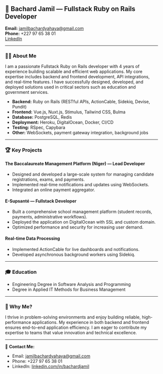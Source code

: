 ## 👋 Bachard Jamil — Fullstack Ruby on Rails Developer

**Email:** jamilbachardyahaya@gmail.com  
**Phone:** +227 97 65 38 01  
[LinkedIn](https://linkedin.com/in/bachardjamil)

---

### 🧑‍💻 About Me

I am a passionate Fullstack Ruby on Rails developer with 4 years of experience building scalable and efficient web applications. My core expertise includes backend and frontend development, API integrations, and real-time features. I have successfully designed, developed, and deployed solutions used in critical sectors such as education and government services.

- **Backend:** Ruby on Rails (RESTful APIs, ActionCable, Sidekiq, Devise, Pundit)  
- **Frontend:** Vue.js, Nuxt.js, Stimulus, Tailwind CSS, Bulma  
- **Database:** PostgreSQL, Redis  
- **Deployment:** Heroku, DigitalOcean, Docker, CI/CD  
- **Testing:** RSpec, Capybara  
- **Other:** WebSockets, payment gateway integration, background jobs

---

### 🏆 Key Projects

#### **The Baccalaureate Management Platform (Niger) — Lead Developer**
- Designed and developed a large-scale system for managing candidate registrations, exams, and payments.
- Implemented real-time notifications and updates using WebSockets.
- Integrated an online payment aggregator.

#### **E-Supsanté — Fullstack Developer**
- Built a comprehensive school management platform (student records, payments, administrative workflows).
- Deployed the application on DigitalOcean with SSL and custom domain.
- Optimized performance and security for increasing user demand.

#### **Real-time Data Processing**
- Implemented ActionCable for live dashboards and notifications.
- Developed asynchronous background workers using Sidekiq.

---

### 🎓 Education

- Engineering Degree in Software Analysis and Programming
- Degree in Applied IT Methods for Business Management

---

### 🚀 Why Me?

I thrive in problem-solving environments and enjoy building reliable, high-performance applications. My experience in both backend and frontend ensures end-to-end application efficiency. I am eager to contribute my expertise to teams that value innovation and technical excellence.

---

📧 **Contact Me:**  
- Email: jamilbachardyahaya@gmail.com  
- Phone: +227 97 65 38 01  
- LinkedIn: [linkedin.com/in/bachardjamil](https://linkedin.com/in/bachardjamil)
